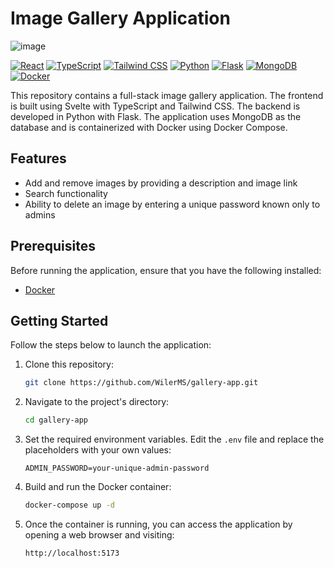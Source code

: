 # Image Gallery Application

![image](https://github.com/WilerMS/gallery-app/assets/70902862/ca7b93e3-e13d-417d-a3ed-cc5478ec96bb)

[![React](https://img.shields.io/badge/Frontend-React-blueviolet)](https://react.dev/)
[![TypeScript](https://img.shields.io/badge/Frontend-TypeScript-blue)](https://www.typescriptlang.org/)
[![Tailwind CSS](https://img.shields.io/badge/Frontend-Tailwind_CSS-38B2AC)](https://tailwindcss.com/)
[![Python](https://img.shields.io/badge/Backend-Python-blue)](https://www.python.org/)
[![Flask](https://img.shields.io/badge/Backend-Flask-lightgrey)](https://flask.palletsprojects.com/)
[![MongoDB](https://img.shields.io/badge/Database-MongoDB-4DB33D)](https://www.mongodb.com/)
[![Docker](https://img.shields.io/badge/Containerization-Docker-2496ED)](https://www.docker.com/)

This repository contains a full-stack image gallery application. The frontend is built using Svelte with TypeScript and Tailwind CSS. The backend is developed in Python with Flask. The application uses MongoDB as the database and is containerized with Docker using Docker Compose.

## Features

- Add and remove images by providing a description and image link
- Search functionality
- Ability to delete an image by entering a unique password known only to admins

## Prerequisites

Before running the application, ensure that you have the following installed:

- [Docker](https://www.docker.com/get-started)

## Getting Started

Follow the steps below to launch the application:

1. Clone this repository:

   ```bash
   git clone https://github.com/WilerMS/gallery-app.git
   ```

2. Navigate to the project's directory:

   ```bash
   cd gallery-app
   ```

3. Set the required environment variables. Edit the `.env` file and replace the placeholders with your own values:

   ```plaintext
   ADMIN_PASSWORD=your-unique-admin-password
   ```

4. Build and run the Docker container:

   ```bash
   docker-compose up -d
   ```

5. Once the container is running, you can access the application by opening a web browser and visiting:

   ```plaintext
   http://localhost:5173
   ```
